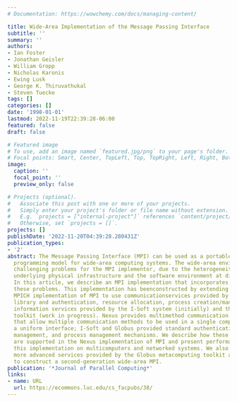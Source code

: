 ```yaml
---
# Documentation: https://wowchemy.com/docs/managing-content/

title: Wide-Area Implementation of the Message Passing Interface
subtitle: ''
summary: ''
authors:
- Ian Foster
- Jonathan Geisler
- William Gropp
- Nicholas Karonis
- Ewing Lusk
- George K. Thiruvathukal
- Steven Tuecke
tags: []
categories: []
date: '1998-01-01'
lastmod: 2022-11-19T22:39:28-06:00
featured: false
draft: false

# Featured image
# To use, add an image named `featured.jpg/png` to your page's folder.
# Focal points: Smart, Center, TopLeft, Top, TopRight, Left, Right, BottomLeft, Bottom, BottomRight.
image:
  caption: ''
  focal_point: ''
  preview_only: false

# Projects (optional).
#   Associate this post with one or more of your projects.
#   Simply enter your project's folder or file name without extension.
#   E.g. `projects = ["internal-project"]` references `content/project/deep-learning/index.md`.
#   Otherwise, set `projects = []`.
projects: []
publishDate: '2022-11-20T04:39:28.280431Z'
publication_types:
- '2'
abstract: The Message Passing Interface (MPI) can be used as a portable, high-performance
  programming model for wide-area computing systems. The wide-area environment introduces
  challenging problems for the MPI implementor, due to the heterogeneity of both the
  underlying physical infrastructure and the software environment at different sites.
  In this article, we describe an MPI implementation that incorporates solutions to
  these problems. This implementation has beenconstructed by extending the Argonne
  MPICH implementation of MPI to use communicationservices provided by the Nexus communication
  library and authentication, resource allocation, process creation/management, and
  information services provided by the I-Soft system (initially) and the Globus metacomputing
  toolkit (work in progress). Nexus provides multimethod communication mechanisms
  that allow multiple communication methods to be used in a single computation with
  a uniform interface; I-Soft and Globus provided standard authentication,resource
  management, and process management mechanisms. We describe how these various mechanisms
  are supported in the Nexus implementation of MPI and present performance resultsfor
  this implementation on multicomputers and networked systems. We also discuss how
  more advanced services provided by the Globus metacomputing toolkit are being used
  to construct a second-generation wide-area MPI.
publication: '*Journal of Parallel Computing*'
links:
- name: URL
  url: https://ecommons.luc.edu/cs_facpubs/38/
---
```


